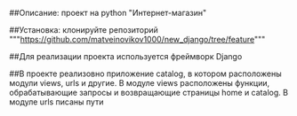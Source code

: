 ##Описание: проект на python "Интернет-магазин"

##Установка: клонируйте репозиторий """https://github.com/matveinovikov1000/new_django/tree/feature"""

##Для реализации проекта используется фреймворк Django

##В проекте реализовно приложение catalog, в котором расположены модули views, urls и другие.
В модуле views расположены функции, обрабатывающие запросы и возвращающие страницы home и catalog.
В модуле urls писаны пути